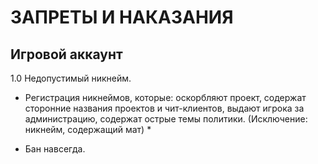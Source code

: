 # ЗАПРЕТЫ И НАКАЗАНИЯ
## Игровой аккаунт
1.0 Недопустимый никнейм.
* Регистрация никнеймов, которые: оскорбляют проект, содержат сторонние названия проектов и чит-клиентов, выдают игрока за администрацию, содержат острые темы политики.
(Исключение: никнейм, содержащий мат) *
- Бан навсегда.
